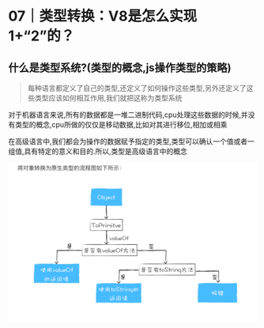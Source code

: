 # 07｜类型转换：V8是怎么实现1+“2”的？

## 什么是类型系统?(类型的概念,js操作类型的策略)
> 每种语言都定义了自己的类型,还定义了如何操作这些类型,另外还定义了这些类型应该如何相互作用,我们就把这称为类型系统


对于机器语言来说,所有的数据都是一堆二进制代码,cpu处理这些数据的时候,并没有类型的概念,cpu所做的仅仅是移动数据,比如对其进行移位,相加或相乘

在高级语言中,我们都会为操作的数据赋予指定的类型,类型可以确认一个值或者一组值,具有特定的意义和目的.所以,类型是高级语言中的概念

![转换流程](images/07/07-1.png)
